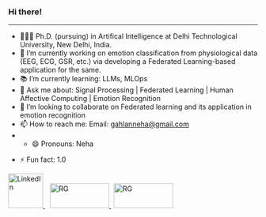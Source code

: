 ### Hi there!
--------------------
+ 🧑🏻‍🎓 Ph.D. (pursuing) in Artifical Intelligence at Delhi Technological University, New Delhi, India.
+ 🌱 I’m currently working on emotion classification from physiological data (EEG, ECG, GSR, etc.) via developing a Federated Learning-based application for the same.
+ 📚 I’m currently learning: LLMs, MLOps
+ 💬 Ask me about: Signal Processing | Federated Learning | Human Affective Computing | Emotion Recognition
+ 👯 I’m looking to collaborate on Federated learning and its application in emotion recognition
+ 📫 How to reach me: Email: gahlanneha@gmail.com
+ - 😄 Pronouns: Neha
- ⚡ Fun fact: 1.0





<a href="https://www.linkedin.com/in/neha-gahlan-064118152/" target="" title="" style="margin-right: 10px;" >
    <img src="https://github.com/NehaGahlan/official/assets/42992015/967a65d8-d503-4214-b7ae-5deb656cb993" alt="LinkedIn" width="70" height="70">
</a>

<a href="https://www.researchgate.net/profile/Neha-Gahlan" target="" title="" style="margin-right: 5px;">
    <img src="https://github.com/NehaGahlan/official/assets/42992015/4920b2e8-9989-4450-b34c-752255e0df9e" alt="RG" width="120" height="50">
</a>

<a href="https://scholar.google.com/citations?user=oaiWFEEAAAAJ&hl=en&oi=ao" target="" title="" style="margin-right: 5px;">
    <img src="https://github.com/NehaGahlan/official/assets/42992015/8e645f6b-94b7-477d-8316-4d887d52ce47" alt="RG" width="120" height="50">
</a>

